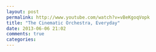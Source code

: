 ```yaml
---
layout: post
permalink: http://www.youtube.com/watch?v=vBeKgoqVopk
title: "The Cinematic Orchestra, Everyday"
date: 2013-06-06 21:02
comments: true
categories: 
---
```

